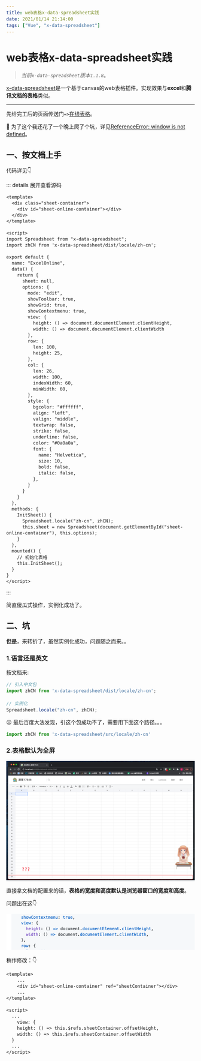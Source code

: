 ```yaml
---
title: web表格x-data-spreadsheet实践
date: 2021/01/14 21:14:00
tags: ["Vue", "x-data-spreadsheet"]
---
```


# web表格x-data-spreadsheet实践

<ClientOnly>
  <display-bar :displayData="$frontmatter"></display-bar>
</ClientOnly>

> *当前`x-data-spreadsheet`版本`1.1.8`*。

[x-data-spreadsheet](https://github.com/myliang/x-spreadsheet)是一个基于canvas的web表格插件。实现效果与**excel**和**腾讯文档的表格**类似。

****

先给完工后的页面传送门`=>`[在线表格](/tools/excel-online.html)。

🤣 为了这个我还花了一个晚上爬了个坑，详见[ReferenceError: window is not defined](/blog/other/aboutblog/window-is-not-defined.html)。

## 一、按文档上手

代码详见👇

::: details 展开查看源码

```vue
<template>
  <div class="sheet-container">
    <div id="sheet-online-container"></div>
  </div>
</template>

<script>
import Spreadsheet from "x-data-spreadsheet";
import zhCN from 'x-data-spreadsheet/dist/locale/zh-cn';

export default {
  name: "ExcelOnline",
  data() {
    return {
      sheet: null,
      options: {
        mode: "edit",
        showToolbar: true,
        showGrid: true,
        showContextmenu: true,
        view: {
          height: () => document.documentElement.clientHeight,
          width: () => document.documentElement.clientWidth
        },
        row: {
          len: 100,
          height: 25,
        },
        col: {
          len: 26,
          width: 100,
          indexWidth: 60,
          minWidth: 60,
        },
        style: {
          bgcolor: "#ffffff",
          align: "left",
          valign: "middle",
          textwrap: false,
          strike: false,
          underline: false,
          color: "#0a0a0a",
          font: {
            name: "Helvetica",
            size: 10,
            bold: false,
            italic: false,
          },
        }
      }
    }
  },
  methods: {
    InitSheet() {
      Spreadsheet.locale("zh-cn", zhCN);
      this.sheet = new Spreadsheet(document.getElementById("sheet-online-container"), this.options);
    }
  },
  mounted() {
    // 初始化表格
    this.InitSheet();
  }
}
</script>
```

:::

简直傻瓜式操作，实例化成功了。

## 二、坑

**但是**，来转折了，虽然实例化成功，问题随之而来。。

### 1.语言还是英文

按文档来:

```js
// 引入中文包
import zhCN from 'x-data-spreadsheet/dist/locale/zh-cn';

// 实例化
Spreadsheet.locale("zh-cn", zhCN);
```

😮 最后百度大法发现，引这个包成功不了，需要用下面这个路径。。。

```js
import zhCN from 'x-data-spreadsheet/src/locale/zh-cn'
```

### 2.表格默认为全屏

![x-data-spreadsheet-01](/images/frontend/vue/x-data-spreadsheet-01.png)

直接拿文档的配置来的话，**表格的宽度和高度默认是浏览器窗口的宽度和高度**。

问题出在这👇

![x-data-spreadsheet-02](/images/frontend/vue/x-data-spreadsheet-02.png)

稍作修改：👇

```vue
<template>
	...
	<div id="sheet-online-container" ref="sheetContainer"></div>
	...
</template>

<script>
  ...
	view: {
    height: () => this.$refs.sheetContainer.offsetHeight,
    width: () => this.$refs.sheetContainer.offsetWidth
  }
  ...
</script>

```

